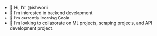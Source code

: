 - 👋 Hi, I’m @ishworii
- 👀 I’m interested in backend development
- 🌱 I’m currently learning Scala
- 💞️ I’m looking to collaborate on ML projects, scraping projects, and API development project.

<!---
ishworii/ishworii is a ✨ special ✨ repository because its `README.md` (this file) appears on your GitHub profile.
You can click the Preview link to take a look at your changes.
--->
